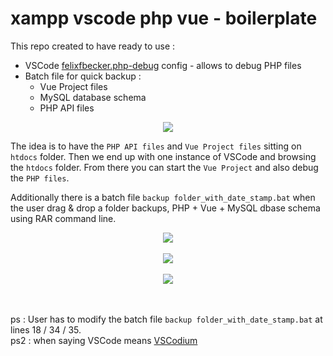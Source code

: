 # xampp vscode php vue - boilerplate

This repo created to have ready to use :  

* VSCode [felixfbecker.php-debug](https://marketplace.visualstudio.com/items?itemName=felixfbecker.php-debug) config - allows to debug PHP files
* Batch file for quick backup : 
   * Vue Project files
   * MySQL database schema
   * PHP API files  

<p align="center">
  <img src="https://user-images.githubusercontent.com/3852762/147659793-4ab3f10b-5b3b-485b-9a53-1d4754e14ee6.png">
</p>


The idea is to have the `PHP API files` and `Vue Project files` sitting on `htdocs` folder. Then we end up with one instance of VSCode and browsing the `htdocs` folder. From there you can start the `Vue Project` and also debug the `PHP files`. 

Additionally there is a batch file `backup folder_with_date_stamp.bat` when the user drag & drop a folder backups, PHP + Vue + MySQL dbase schema using RAR command line.  

<div align="center">
  <img src="https://user-images.githubusercontent.com/3852762/147659872-804354ea-19cd-4aa2-a68b-be77724b72d8.png">
  <br><br>
  <img src="https://user-images.githubusercontent.com/3852762/147659933-af0b69d9-9bef-45f0-b0e5-52ba08ee1721.png">
  <br><br>
  <img src="https://user-images.githubusercontent.com/3852762/147659963-ebc14bf4-dcf5-4465-9e57-eb5a3b6d036f.png">
</div>
  
&nbsp;  
&nbsp;  
ps : User has to modify the batch file `backup folder_with_date_stamp.bat` at lines 18 / 34 / 35.  
ps2 : when saying VSCode means [VSCodium](https://github.com/VSCodium/vscodium)  
